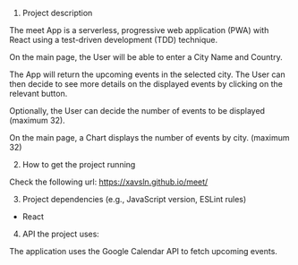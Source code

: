 1. Project description

The meet App is a serverless, progressive web application (PWA) with React using a
test-driven development (TDD) technique.

On the main page, the User will be able to enter a City Name and Country.

The App will return the upcoming events in the selected city.
The User can then decide to see more details on the displayed events by clicking on the relevant button.

Optionally, the User can decide the number of events to be displayed (maximum 32).

On the main page, a Chart displays the number of events by city. (maximum 32)

2. How to get the project running

Check the following url: https://xavsln.github.io/meet/

3. Project dependencies (e.g., JavaScript version, ESLint rules)

- React

4. API the project uses:

The application uses the Google Calendar API to fetch upcoming events.
